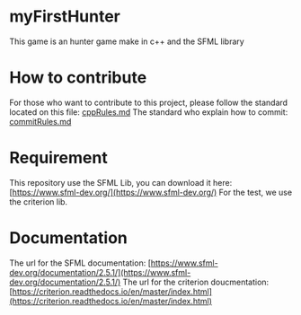 # myFirstHunter

This game is an hunter game make in c++ and the SFML library

# How to contribute

For those who want to contribute to this project, please follow the standard located on this file:
[cppRules.md](docs/cppRules.md)
The standard who explain how to commit: [commitRules.md](docs/commitRules.md)

# Requirement

This repository use the SFML Lib, you can download it here:[https://www.sfml-dev.org/](https://www.sfml-dev.org/)
For the test, we use the criterion lib.

# Documentation

The url for the SFML documentation: [https://www.sfml-dev.org/documentation/2.5.1/](https://www.sfml-dev.org/documentation/2.5.1/)
The url for the criterion doucmentation: [https://criterion.readthedocs.io/en/master/index.html](https://criterion.readthedocs.io/en/master/index.html)